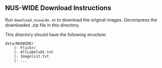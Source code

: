 ## NUS-WIDE Download Instructions

Run `download_nuswide.sh` to download the original images.
Decompress the downloaded .zip file in this directory.

This directory should have the following structure:
```
data/NUSWIDE/
	|- Flickr/
	|- AllLabels81.txt
	|- Imagelist.txt
	|- ...
```
